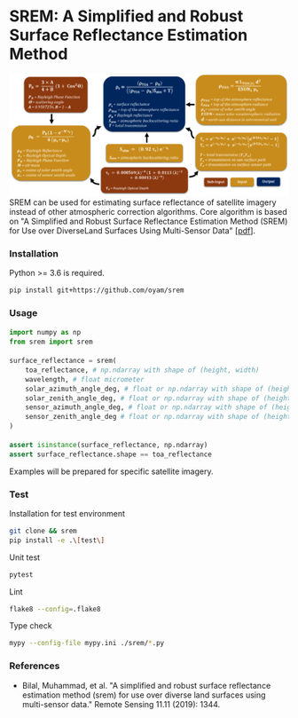 # SREM: A Simplified and Robust Surface Reflectance Estimation Method

![systematic_methodology](./img/systematic_methodology.png)
SREM can be used for estimating surface reflectance of satellite imagery instead of other atmospheric correction algorithms. Core algorithm is based on "A Simplified and Robust Surface Reflectance Estimation Method (SREM) for Use over DiverseLand Surfaces Using Multi-Sensor Data" [[pdf](https://www.mdpi.com/2072-4292/11/11/1344/pdf)]. 


### Installation
Python >= 3.6 is required.
```bash
pip install git+https://github.com/oyam/srem
```

### Usage
```python
import numpy as np
from srem import srem

surface_reflectance = srem(
    toa_reflectance, # np.ndarray with shape of (height, width)
    wavelength, # float micrometer
    solar_azimuth_angle_deg, # float or np.ndarray with shape of (height, width)
    solar_zenith_angle_deg, # float or np.ndarray with shape of (height, width)
    sensor_azimuth_angle_deg, # float or np.ndarray with shape of (height, width)
    sensor_zenith_angle_deg # float or np.ndarray with shape of (height, width)
)

assert isinstance(surface_reflectance, np.ndarray)
assert surface_reflectance.shape == toa_reflectance

```

Examples will be prepared for specific satellite imagery.

### Test
Installation for test environment
```bash
git clone && srem
pip install -e .\[test\]
```

Unit test
```bash
pytest
```

Lint
```bash
flake8 --config=.flake8
```

Type check
```bash
mypy --config-file mypy.ini ./srem/*.py
```

### References
- Bilal, Muhammad, et al. "A simplified and robust surface reflectance estimation method (srem) for use over diverse land surfaces using multi-sensor data." Remote Sensing 11.11 (2019): 1344.
